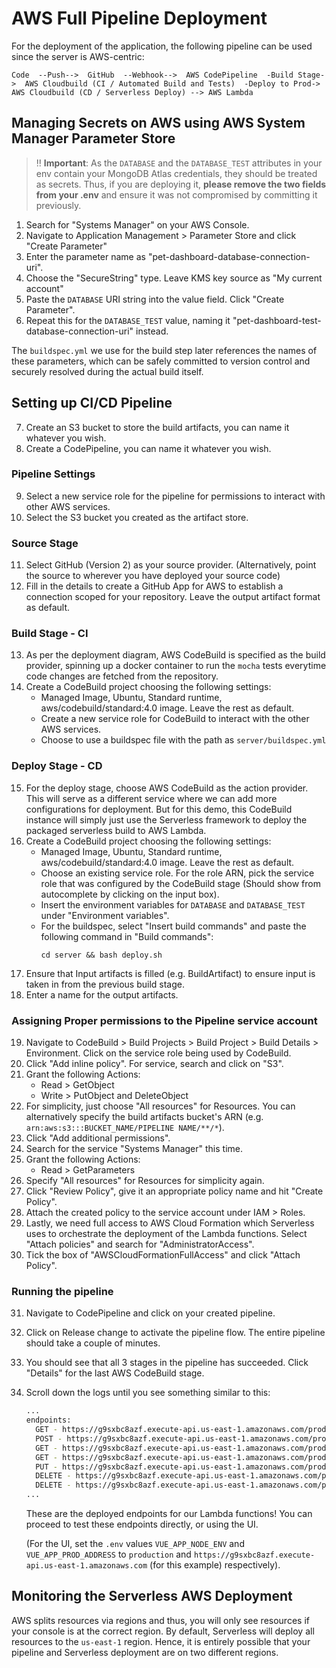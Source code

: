 # AWS Full Pipeline Deployment
For the deployment of the application, the following pipeline can be used since the server is AWS-centric:

```
Code  --Push-->  GitHub  --Webhook-->  AWS CodePipeline  -Build Stage->  AWS Cloudbuild (CI / Automated Build and Tests)  -Deploy to Prod->  AWS Cloudbuild (CD / Serverless Deploy) --> AWS Lambda 
```

## Managing Secrets on AWS using AWS System Manager Parameter Store
> :bangbang: **Important**: As the `DATABASE` and the `DATABASE_TEST` attributes in your env contain your MongoDB Atlas credentials, they should be treated as secrets. Thus, if you are deploying it, **please remove the two fields from your .env** and ensure it was not compromised by committing it previously.
1. Search for "Systems Manager" on your AWS Console.
2. Navigate to Application Management > Parameter Store and click "Create Parameter"
3. Enter the parameter name as "pet-dashboard-database-connection-uri".
4. Choose the "SecureString" type. Leave KMS key source as "My current account"
5. Paste the `DATABASE` URI string into the value field. Click "Create Parameter".
6. Repeat this for the `DATABASE_TEST` value, naming it "pet-dashboard-test-database-connection-uri" instead.

The `buildspec.yml` we use for the build step later references the names of these parameters, which can be safely committed to version control and securely resolved during the actual build itself.

## Setting up CI/CD Pipeline
7. Create an S3 bucket to store the build artifacts, you can name it whatever you wish.
8. Create a CodePipeline, you can name it whatever you wish.
   
### Pipeline Settings
9. Select a new service role for the pipeline for permissions to interact with other AWS services.
10. Select the S3 bucket you created as the artifact store.
   
### Source Stage
11. Select GitHub (Version 2) as your source provider. (Alternatively, point the source to wherever you have deployed your source code)
12. Fill in the details to create a GitHub App for AWS to establish a connection scoped for your repository. Leave the output artifact format as default.

### Build Stage - CI
13. As per the deployment diagram, AWS CodeBuild is specified as the build provider, spinning up a docker container to run the `mocha` tests everytime code changes are fetched from the repository.
14. Create a CodeBuild project choosing the following settings:
    * Managed Image, Ubuntu, Standard runtime, aws/codebuild/standard:4.0 image. Leave the rest as default.
    * Create a new service role for CodeBuild to interact with the other AWS services.
    * Choose to use a buildspec file with the path as `server/buildspec.yml`

### Deploy Stage - CD
15. For the deploy stage, choose AWS CodeBuild as the action provider. This will serve as a different service where we can add more configurations for deployment. But for this demo, this CodeBuild instance will simply just use the Serverless framework to deploy the packaged serverless build to AWS Lambda.
16. Create a CodeBuild project choosing the following settings:
    * Managed Image, Ubuntu, Standard runtime, aws/codebuild/standard:4.0 image. Leave the rest as default.
    * Choose an existing service role. For the role ARN, pick the service role that was configured by the CodeBuild stage (Should show from autocomplete by clicking on the input box).
    * Insert the environment variables for `DATABASE` and `DATABASE_TEST` under "Environment variables".
    * For the buildspec, select "Insert build commands" and paste the following command in "Build commands":
      ```
      cd server && bash deploy.sh
      ```
17. Ensure that Input artifacts is filled (e.g. BuildArtifact) to ensure input is taken in from the previous build stage.
18. Enter a name for the output artifacts.

### Assigning Proper permissions to the Pipeline service account
19. Navigate to CodeBuild > Build Projects > Build Project > Build Details > Environment. Click on the service role being used by CodeBuild.
20. Click "Add inline policy". For service, search and click on "S3".
21. Grant the following Actions:
    * Read > GetObject
    * Write > PutObject and DeleteObject 
22. For simplicity, just choose "All resources" for Resources. You can alternatively specify the build artifacts bucket's ARN (e.g. `arn:aws:s3:::BUCKET_NAME/PIPELINE NAME/**/*`).
23. Click "Add additional permissions".
24. Search for the service "Systems Manager" this time.
25. Grant the following Actions:
    * Read > GetParameters
26. Specify "All resources" for Resources for simplicity again.
27. Click "Review Policy", give it an appropriate policy name and hit "Create Policy".
28. Attach the created policy to the service account under IAM > Roles.
29. Lastly, we need full access to AWS Cloud Formation which Serverless uses to orchestrate the deployment of the Lambda functions. Select "Attach policies" and search for "AdministratorAccess".
30. Tick the box of "AWSCloudFormationFullAccess" and click "Attach Policy".

### Running the pipeline
31. Navigate to CodePipeline and click on your created pipeline.
32. Click on Release change to activate the pipeline flow. The entire pipeline should take a couple of minutes.
33. You should see that all 3 stages in the pipeline has succeeded. Click "Details" for the last AWS CodeBuild stage.
34. Scroll down the logs until you see something similar to this:
    ```sh
    ...
    endpoints:
      GET - https://g9sxbc8azf.execute-api.us-east-1.amazonaws.com/prod/
      POST - https://g9sxbc8azf.execute-api.us-east-1.amazonaws.com/prod/pet
      GET - https://g9sxbc8azf.execute-api.us-east-1.amazonaws.com/prod/pet/{id}
      GET - https://g9sxbc8azf.execute-api.us-east-1.amazonaws.com/prod/pet
      PUT - https://g9sxbc8azf.execute-api.us-east-1.amazonaws.com/prod/pet/{id}
      DELETE - https://g9sxbc8azf.execute-api.us-east-1.amazonaws.com/prod/pet/{id}
      DELETE - https://g9sxbc8azf.execute-api.us-east-1.amazonaws.com/prod/pet/purge
    ...
    ```
    These are the deployed endpoints for our Lambda functions! You can proceed to test these endpoints directly, or using the UI. 

    (For the UI, set the `.env` values `VUE_APP_NODE_ENV` and `VUE_APP_PROD_ADDRESS` to `production` and `https://g9sxbc8azf.execute-api.us-east-1.amazonaws.com` (for this example) respectively).

## Monitoring the Serverless AWS Deployment
AWS splits resources via regions and thus, you will only see resources if your console is at the correct region. By default, Serverless will deploy all resources to the `us-east-1` region. Hence, it is entirely possible that your pipeline and Serverless deployment are on two different regions.